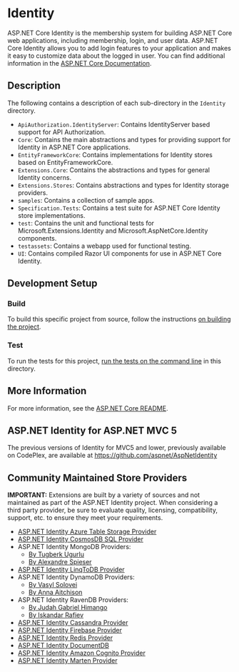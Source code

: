 # Identity

ASP.NET Core Identity is the membership system for building ASP.NET Core web applications, including membership, login, and user data. ASP.NET Core Identity allows you to add login features to your application and makes it easy to customize data about the logged in user. You can find additional information in the [ASP.NET Core Documentation](https://docs.microsoft.com/aspnet/core/security/authentication/identity).

## Description

The following contains a description of each sub-directory in the `Identity` directory.

* `ApiAuthorization.IdentityServer`: Contains IdentityServer based support for API Authorization.
* `Core`: Contains the main abstractions and types for providing support for Identity in ASP.NET Core applications.
* `EntityFrameworkCore`: Contains implementations for Identity stores based on EntityFrameworkCore.
* `Extensions.Core`: Contains the abstractions and types for general Identity concerns.
* `Extensions.Stores`: Contains abstractions and types for Identity storage providers.
* `samples`: Contains a collection of sample apps.
* `Specification.Tests`: Contains a test suite for ASP.NET Core Identity store implementations.
* `test`: Contains the unit and functional tests for Microsoft.Extensions.Identity and Microsoft.AspNetCore.Identity components.
* `testassets`: Contains a webapp used for functional testing.
* `UI`: Contains compiled Razor UI components for use in ASP.NET Core Identity.

## Development Setup

### Build

To build this specific project from source, follow the instructions [on building the project](../../docs/BuildFromSource.md#step-3-build-the-repo).

### Test

To run the tests for this project, [run the tests on the command line](../../docs/BuildFromSource.md#running-tests-on-command-line) in this directory.

## More Information

For more information, see the [ASP.NET Core README](../../README.md).

## ASP.NET Identity for ASP.NET MVC 5

The previous versions of Identity for MVC5 and lower, previously available on CodePlex, are available at <https://github.com/aspnet/AspNetIdentity>

## Community Maintained Store Providers

**IMPORTANT:** Extensions are built by a variety of sources and not maintained as part of the ASP.NET Identity project. When considering a third party provider, be sure to evaluate quality, licensing, compatibility, support, etc. to ensure they meet your requirements.

* [ASP.NET Identity Azure Table Storage Provider](https://dlmelendez.github.io/identityazuretable/)
* [ASP.NET Identity CosmosDB SQL Provider](https://github.com/dlmelendez/identitycosmosdb)
* ASP.NET Identity MongoDB Providers:
  * [By Tugberk Ugurlu](https://github.com/tugberkugurlu/AspNetCore.Identity.MongoDB)
  * [By Alexandre Spieser](https://github.com/alexandre-spieser/AspNetCore.Identity.MongoDbCore)
* [ASP.NET Identity LinqToDB Provider](https://github.com/ili/LinqToDB.Identity)
* ASP.NET Identity DynamoDB Providers:
  * [By Vasyl Solovei](https://github.com/miltador/AspNetCore.Identity.DynamoDB)
  * [By Anna Aitchison](https://github.com/Ara225/ara225.DynamoDBUserStore)
* ASP.NET Identity RavenDB Providers:
  * [By Judah Gabriel Himango](https://github.com/JudahGabriel/RavenDB.Identity)
  * [By Iskandar Rafiev](https://github.com/maqduni/AspNetCore.Identity.RavenDB)
* [ASP.NET Identity Cassandra Provider](https://github.com/lkubis/AspNetCore.Identity.Cassandra)
* [ASP.NET Identity Firebase Provider](https://github.com/aguacongas/Identity.Firebase)
* [ASP.NET Identity Redis Provider](https://github.com/aguacongas/Identity.Redis)
* [ASP.NET Identity DocumentDB](https://github.com/codekoenig/AspNetCore.Identity.DocumentDb)
* [ASP.NET Identity Amazon Cognito Provider](https://github.com/aws/aws-aspnet-cognito-identity-provider)
* [ASP.NET Identity Marten Provider](https://github.com/yetanotherchris/Marten.AspNetIdentity)
